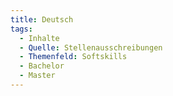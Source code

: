 ```yaml
---
title: Deutsch
tags:
  - Inhalte
  - Quelle: Stellenausschreibungen
  - Themenfeld: Softskills
  - Bachelor
  - Master
---
```

